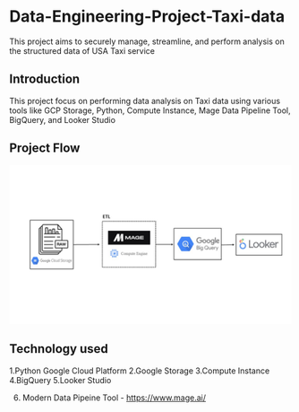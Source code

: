 # Data-Engineering-Project-Taxi-data
This project aims to securely manage, streamline, and perform analysis on the structured data of USA Taxi service
## Introduction
This project focus on performing data analysis on Taxi data using various tools like GCP Storage, Python, Compute Instance, Mage Data Pipeline Tool, BigQuery, and Looker Studio
## Project Flow
<img src="architecture.jpg?raw=true"/>

## Technology used
 1.Python
Google Cloud Platform
 2.Google Storage
 3.Compute Instance
 4.BigQuery
 5.Looker Studio

 6. Modern Data Pipeine Tool - https://www.mage.ai/
